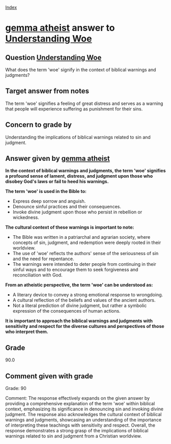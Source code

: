 
[Index](../../index.md)
# [gemma atheist](../../answering_models/gemma_atheist.md) answer to [Understanding Woe](../../questions/Understanding_Woe.md)

## Question [Understanding Woe](../../questions/Understanding_Woe.md)
What does the term 'woe' signify in the context of biblical warnings and judgments?

## Target answer from notes
The term 'woe' signifies a feeling of great distress and serves as a warning that people will experience suffering as punishment for their sins.

## Concern to grade by
Understanding the implications of biblical warnings related to sin and judgment.

## Answer given by [gemma atheist](../../answering_models/gemma_atheist.md)
**In the context of biblical warnings and judgments, the term 'woe' signifies a profound sense of lament, distress, and judgment upon those who disobey God's laws or fail to heed his warnings.**

**The term 'woe' is used in the Bible to:**

* Express deep sorrow and anguish.
* Denounce sinful practices and their consequences.
* Invoke divine judgment upon those who persist in rebellion or wickedness.

**The cultural context of these warnings is important to note:**

* The Bible was written in a patriarchal and agrarian society, where concepts of sin, judgment, and redemption were deeply rooted in their worldview.
* The use of 'woe' reflects the authors' sense of the seriousness of sin and the need for repentance.
* The warnings were intended to deter people from continuing in their sinful ways and to encourage them to seek forgiveness and reconciliation with God.

**From an atheistic perspective, the term 'woe' can be understood as:**

* A literary device to convey a strong emotional response to wrongdoing.
* A cultural reflection of the beliefs and values of the ancient authors.
* Not a literal prediction of divine judgment, but rather a symbolic expression of the consequences of human actions.

**It is important to approach the biblical warnings and judgments with sensitivity and respect for the diverse cultures and perspectives of those who interpret them.**

## Grade
90.0

## Comment given with grade
Grade: 90

Comment: The response effectively expands on the given answer by providing a comprehensive explanation of the term 'woe' within biblical context, emphasizing its significance in denouncing sin and invoking divine judgment. The response also acknowledges the cultural context of biblical warnings and judgments, showcasing an understanding of the importance of interpreting these teachings with sensitivity and respect. Overall, the response demonstrates a strong grasp of the implications of biblical warnings related to sin and judgment from a Christian worldview.
